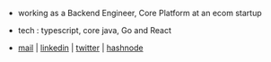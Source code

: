 - working as a Backend Engineer, Core Platform at an ecom startup
- tech : typescript, core java, Go and React

- [mail](mailto:neilchaudhary12@gmail.com) | [linkedin](https://www.linkedin.com/in/neel-chaudhary-b047ab196/) | [twitter](https://twitter.com/nielchaudhary09) | [hashnode](https://hashnode.com/@nielchaudhary)
